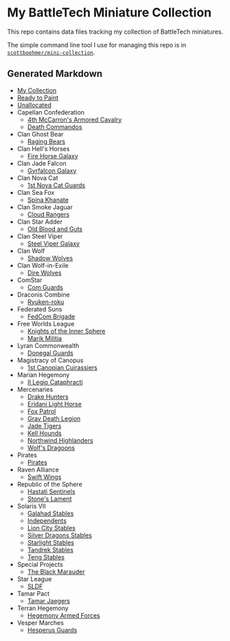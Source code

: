 # My BattleTech Miniature Collection

This repo contains data files tracking my collection of BattleTech miniatures.

The simple command line tool I use for managing this repo is in [`scottboehmer/mini-collection`](https://github.com/scottboehmer/mini-collection).

## Generated Markdown
- [My Collection](md/collection.md)
- [Ready to Paint](md/ready-to-paint.md)
- [Unallocated](md/unallocated.md)
- Capellan Confederation
  - [4th McCarron's Armored Cavalry](md/4th-mccarrons-armored-cavalry.md)
  - [Death Commandos](md/death-commandos.md)
- Clan Ghost Bear
  - [Raging Bears](md/raging-bears.md)
- Clan Hell's Horses
  - [Fire Horse Galaxy](md/fire-horse-galaxy.md)
- Clan Jade Falcon
  - [Gyrfalcon Galaxy](md/gyrfalcon-galaxy.md)
- Clan Nova Cat
  - [1st Nova Cat Guards](md/1st-nova-cat-guards.md)
- Clan Sea Fox
  - [Spina Khanate](md/spina-khanate.md)
- Clan Smoke Jaguar
  - [Cloud Rangers](md/cloud-rangers.md)
- Clan Star Adder
  - [Old Blood and Guts](md/old-blood-and-guts.md)
- Clan Steel Viper
  - [Steel Viper Galaxy](md/steel-viper-galaxy.md)
- Clan Wolf
  - [Shadow Wolves](md/shadow-wolves.md)
- Clan Wolf-in-Exile
  - [Dire Wolves](md/dire-wolves.md)
- ComStar
  - [Com Guards](md/com-guards.md)
- Draconis Combine
  - [Ryuken-roku](md/ryuken-roku.md)
- Federated Suns
  - [FedCom Brigade](md/fedcom-brigade.md)
- Free Worlds League
  - [Knights of the Inner Sphere](md/knights-of-the-inner-sphere.md)
  - [Marik Militia](md/marik-militia.md)
- Lyran Commonwealth
  - [Donegal Guards](md/donegal-guards.md)
- Magistracy of Canopus
  - [1st Canopian Cuirassiers](md/1st-canopian-cuirassiers.md)
- Marian Hegemony
  - [II Legio Cataphracti](md/ii-legio-cataphracti.md)
- Mercenaries
  - [Drake Hunters](md/drake-hunters.md)
  - [Eridani Light Horse](md/eridani-light-horse.md)
  - [Fox Patrol](md/fox-patrol.md)
  - [Gray Death Legion](md/gray-death-legion.md)
  - [Jade Tigers](md/jade-tigers.md)
  - [Kell Hounds](md/kell-hounds.md)
  - [Northwind Highlanders](md/northwind-highlanders.md)
  - [Wolf's Dragoons](md/wolfs-dragoons.md)
- Pirates
  - [Pirates](md/pirates.md)
- Raven Alliance
  - [Swift Wings](md/swift-wings.md)
- Republic of the Sphere
  - [Hastati Sentinels](md/hastati-sentinels.md)
  - [Stone's Lament](md/stones-lament.md)
- Solaris VII
  - [Galahad Stables](md/galahad-stables.md)
  - [Independents](md/independents.md)
  - [Lion City Stables](md/lion-city-stables.md)
  - [Silver Dragons Stables](md/silver-dragons-stables.md)
  - [Starlight Stables](md/starlight-stables.md)
  - [Tandrek Stables](md/tandrek-stables.md)
  - [Teng Stables](md/teng-stables.md)
- Special Projects
  - [The Black Marauder](md/the-black-marauder.md)
- Star League
  - [SLDF](md/sldf.md)
- Tamar Pact
  - [Tamar Jaegers](md/tamar-jaegers.md)
- Terran Hegemony
  - [Hegemony Armed Forces](md/hegemony-armed-forces.md)
- Vesper Marches
  - [Hesperus Guards](md/hesperus-guards.md)
